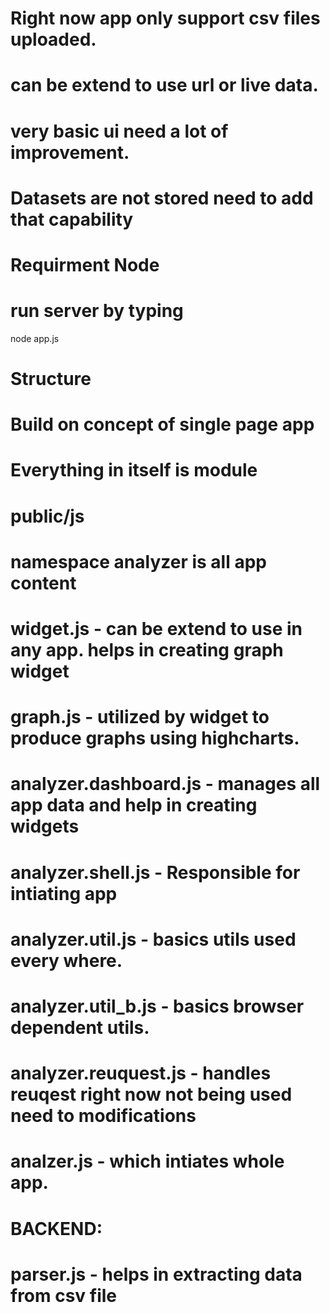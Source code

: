 # Right now app only support csv files uploaded.
# can be extend to use url or live data.
# very basic ui need a lot of improvement.
# Datasets are not stored need to add that capability
# Requirment Node
# run server by typing
node app.js
# Structure
# Build on concept of single page app
# Everything in itself is module
# public/js 
# namespace analyzer is all app content
# widget.js - can be extend to use in any app. helps in creating graph widget
# graph.js - utilized by widget to produce graphs using highcharts.
# analyzer.dashboard.js - manages all app data and help in creating widgets
# analyzer.shell.js - Responsible for intiating app
# analyzer.util.js - basics utils used every where.
# analyzer.util_b.js - basics browser dependent utils.
# analyzer.reuquest.js - handles reuqest right now not being used need to modifications
# analzer.js - which intiates whole app.

# BACKEND:
# parser.js - helps in extracting data from csv file